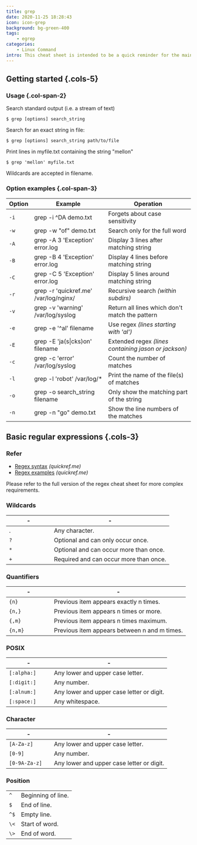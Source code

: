 ```yaml
---
title: grep
date: 2020-11-25 18:28:43
icon: icon-grep
background: bg-green-400
tags: 
    - egrep
categories:
    - Linux Command
intro: This cheat sheet is intended to be a quick reminder for the main concepts involved in using the command line program grep and assumes you already understand its usage.
---
```


Getting started {.cols-5}
---------------

### Usage {.col-span-2}
Search standard output (i.e. a stream of text)
```shell script
$ grep [options] search_string
```

Search for an exact string in file:
```shell script
$ grep [options] search_string path/to/file
```

Print lines in myfile.txt containing the string "mellon"
```shell script
$ grep 'mellon' myfile.txt
```

Wildcards are accepted in filename.




### Option examples {.col-span-3}

| Option | Example                                    | Operation                                      |
|---------|-------------------------------------------|-------------------------------------------------|
| `-i`    | grep -i ^DA demo.txt                 | Forgets about case sensitivity                       |
| `-w`    | grep -w "of" demo.txt              | Search only for the full word                                 |
| `-A`    | grep -A 3 'Exception' error.log               | Display 3 lines after matching string           |
| `-B`    | grep -B 4 'Exception' error.log               | Display 4 lines before matching string          |
| `-C`    | grep -C 5 'Exception' error.log               | Display 5 lines around matching string          |
| `-r`    | grep -r 'quickref.me' /var/log/nginx/    | Recursive search _(within subdirs)_ |
| `-v`    | grep -v 'warning' /var/log/syslog       | Return all lines which don't match the pattern  |
| `-e`    | grep -e '^al' filename                    | Use regex _(lines starting with 'al')_                                      |
| `-E`    | grep -E 'ja(s\|cks)on' filename           | Extended regex _(lines containing jason or jackson)_                        |
| `-c`    | grep -c 'error' /var/log/syslog         | Count the number of matches                                 |
| `-l`    | grep -l 'robot' /var/log/*               | Print the name of the file(s) of matches                               |
| `-o`    | grep -o search_string filename                 | Only show the matching part of the string       |
| `-n`    | grep -n "go" demo.txt                | Show the line numbers of the matches                           |


Basic regular expressions {.cols-3}
---------------

### Refer
- [Regex syntax](/regex) _(quickref.me)_
- [Regex examples](/regex#regex-examples) _(quickref.me)_

Please refer to the full version of the regex cheat sheet for more complex requirements.

### Wildcards

| - | - |
|-----------------|----------------------------------------------|
| .               | Any character.                               |
| `?            ` | Optional and can only occur once.            |
| `*            ` | Optional and can occur more than once.       |
| `+            ` | Required and can occur more than once.       |

### Quantifiers

| - | - |
|-----------------|----------------------------------------------|
| `{n}          ` | Previous item appears exactly n times.       |
| `{n,}         ` | Previous item appears n times or more.       |
| `{,m}         ` | Previous item appears n times maximum.       |
| `{n,m}        ` | Previous item appears between n and m times. |

### POSIX
| - | - |
|-----------------|----------------------------------------------|
| `[:alpha:]   ` | Any lower and upper case letter.             |
| `[:digit:]   ` | Any number.                                  |
| `[:alnum:]   ` | Any lower and upper case letter or digit.    |
| `[:space:]    ` | Any whites­pace.                             |

### Character

| - | - |
|-----------------|----------------------------------------------|
| `[A-Z­a-z]    ` | Any lower and upper case letter.             |
| `[0-9]        ` | Any number.                                  |
| `[0-9­A-Z­a-z]` | Any lower and upper case letter or digit.    |


### Position

|    |                    |
|----|--------------------|
| `^ ` | Beginning of line. |
| `$ ` | End of line.       |
| `^$` | Empty line.        |
| `\<` | Start of word.     |
| `\>` | End of word.       |


